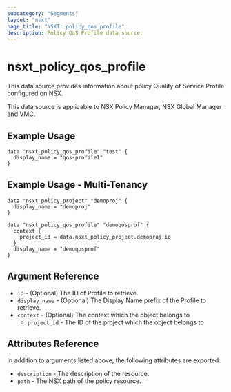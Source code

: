 ```yaml
---
subcategory: "Segments"
layout: "nsxt"
page_title: "NSXT: policy_qos_profile"
description: Policy QoS Profile data source.
---
```


# nsxt_policy_qos_profile

This data source provides information about policy Quality of Service Profile configured on NSX.

This data source is applicable to NSX Policy Manager, NSX Global Manager and VMC.

## Example Usage

```hcl
data "nsxt_policy_qos_profile" "test" {
  display_name = "qos-profile1"
}
```

## Example Usage - Multi-Tenancy

```hcl
data "nsxt_policy_project" "demoproj" {
  display_name = "demoproj"
}

data "nsxt_policy_qos_profile" "demoqosprof" {
  context {
    project_id = data.nsxt_policy_project.demoproj.id
  }
  display_name = "demoqosprof"
}
```

## Argument Reference

* `id` - (Optional) The ID of Profile to retrieve.
* `display_name` - (Optional) The Display Name prefix of the Profile to retrieve.
* `context` - (Optional) The context which the object belongs to
    * `project_id` - The ID of the project which the object belongs to

## Attributes Reference

In addition to arguments listed above, the following attributes are exported:

* `description` - The description of the resource.
* `path` - The NSX path of the policy resource.
